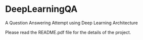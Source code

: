 # DeepLearningQA
A Question Answering Attempt using Deep Learning Architecture

Please read the README.pdf file for the details of the project.
